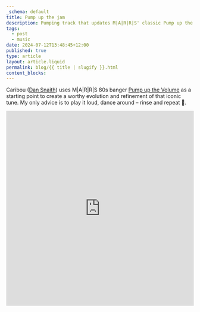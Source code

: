 ```yaml
---
_schema: default
title: Pump up the jam
description: Pumping track that updates M|A|R|R|S' classic Pump up the Volume.
tags:
  - post
  - music
date: 2024-07-12T13:48:45+12:00
published: true
type: article
layout: article.liquid
permalink: blog/{{ title | slugify }}.html
content_blocks:
---
```

Caribou (<a href="https://en.wikipedia.org/wiki/Dan_Snaith" title="Wikipedia page for Dan Snaith" target="_blank" rel="noopener">Dan Snaith</a>) uses M\|A\|R\|R\|S 80s banger <a href="https://www.youtube.com/watch?v=w9gOQgfPW4Y" title="Video for Pump up the Volume" target="_blank" rel="noopener">Pump up the Volume</a> as a starting point to create a worthy evolution and refinement of that iconic tune. My only advice is to play it loud, dance around – rinse and repeat 🙌.

<iframe id="bandcamp" style="border: 0; width: 100%; height: 522px;" src="https://bandcamp.com/EmbeddedPlayer/album=800501479/size=large/bgcol=ffffff/linkcol=0687f5/license_id=3962/transparent=true/" seamless=""><a href="https://caribouband.bandcamp.com/album/volume">Volume by Caribou</a></iframe>